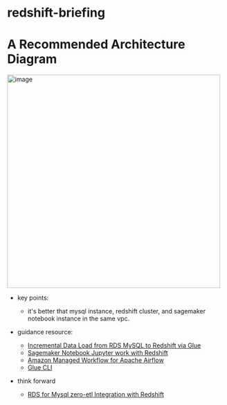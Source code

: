 # redshift-briefing

# A Recommended Architecture Diagram 

<img width="492" alt="image" src="https://github.com/symeta/redshift-briefing/assets/97269758/b6071d85-94f3-4cc2-8f81-b0e188018ec0">


- key points:
  * it's better that mysql instance, redshift cluster, and sagemaker notebook instance in the same vpc.
 
- guidance resource:
  * [Incremental Data Load from RDS MySQL to Redshift via Glue](https://www.youtube.com/watch?v=R-1go56ip5g)
  * [Sagemaker Notebook Jupyter work with Redshift](https://github.com/aws-samples/amazon-redshift-commands-using-sagemaker/blob/master/sagemaker_redshift.ipynb)
  * [Amazon Managed Workflow for Apache Airflow](https://docs.aws.amazon.com/mwaa/latest/userguide/what-is-mwaa.html)
  * [Glue CLI](https://docs.aws.amazon.com/cli/latest/reference/glue/)

- think forward
  * [RDS for Mysql zero-etl Integration with Redshift](https://aws.amazon.com/about-aws/whats-new/2023/11/amazon-rds-mysql-zero-etl-integration-amazon-redshift-public-preview/)
